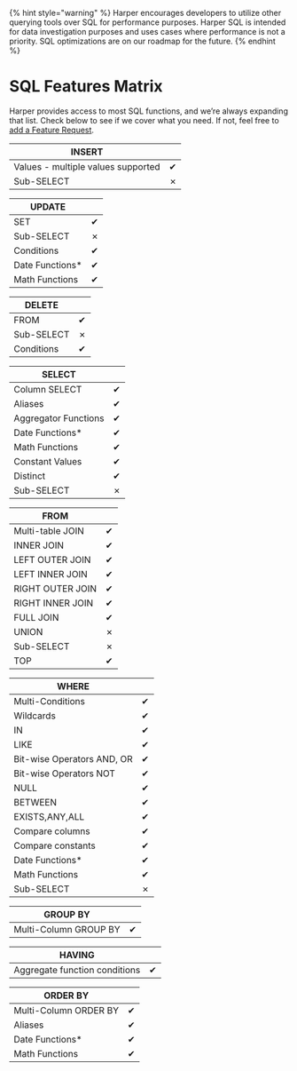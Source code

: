 {% hint style="warning" %}
Harper encourages developers to utilize other querying tools over SQL for performance purposes. Harper SQL is intended for data investigation purposes and uses cases where performance is not a priority. SQL optimizations are on our roadmap for the future.
{% endhint %}

# SQL Features Matrix

Harper provides access to most SQL functions, and we’re always expanding that list. Check below to see if we cover what you need. If not, feel free to [add a Feature Request](https://feedback.harperdb.io/).


| INSERT                             |     |
|------------------------------------|-----|
| Values - multiple values supported | ✔   |
| Sub-SELECT                         | ✗   |

| UPDATE          |     |
|-----------------|-----|
| SET             | ✔   |
| Sub-SELECT      | ✗   |
| Conditions      | ✔   |
| Date Functions* | ✔   |
| Math Functions  | ✔   |

| DELETE     |     |
|------------|-----|
| FROM       | ✔   |
| Sub-SELECT | ✗   |
| Conditions | ✔   |

| SELECT                |     |
|-----------------------|-----|
| Column SELECT         | ✔   |
| Aliases               | ✔   |
| Aggregator Functions	 | ✔   |
| Date Functions*	      | ✔   |
| Math Functions	       | ✔   |
| Constant Values	      | ✔   |
| Distinct              | ✔   |
| Sub-SELECT	           | ✗   |

| FROM              |     |
|-------------------|-----|
| Multi-table JOIN  | ✔   |
| INNER JOIN	       | ✔   |
| LEFT OUTER JOIN	  | ✔   |
| LEFT INNER JOIN	  | ✔   |
| RIGHT OUTER JOIN	 | ✔   |
| RIGHT INNER JOIN  | ✔   |
| FULL JOIN	        | ✔   |
| UNION             | ✗   |
| Sub-SELECT	       | ✗   |
| TOP               | ✔   |

| WHERE                      |     |
|----------------------------|-----|
| Multi-Conditions	          | ✔   |
| Wildcards                  | ✔   |
| IN                         | ✔   |
| LIKE                       | ✔   |
| Bit-wise Operators AND, OR | ✔   |
| Bit-wise Operators NOT	    | ✔   |
| NULL                       | ✔   |
| BETWEEN                    | ✔   |
| EXISTS,ANY,ALL	            | ✔   |
| Compare columns	           | ✔   |
| Compare constants	         | ✔   |
| Date Functions*	           | ✔   |
| Math Functions	            | ✔   |
| Sub-SELECT	                | ✗   |

| GROUP BY              |     |
|-----------------------|-----|
| Multi-Column GROUP BY | ✔   |

| HAVING                         |     |
|--------------------------------|-----|
| Aggregate function conditions	 | ✔   |

| ORDER BY              |     |
|-----------------------|-----|
| Multi-Column ORDER BY | ✔   |
| Aliases               | ✔   |
| Date Functions*       | ✔   |
| Math Functions        | ✔   |